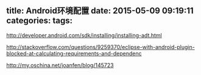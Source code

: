 title: Android环境配置
date: 2015-05-09 09:19:11
categories:
tags:
---
http://developer.android.com/sdk/installing/installing-adt.html

http://stackoverflow.com/questions/9259370/eclipse-with-android-plugin-blocked-at-calculating-requirements-and-dependenc

http://my.oschina.net/joanfen/blog/145723